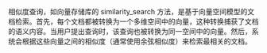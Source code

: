 相似度查询，如向量存储库的 similarity_search 方法，是基于向量空间模型的文档检索。首先，每个文档都被转换为一个多维空间中的向量，这种转换捕获了文档的语义内容。当用户提出查询时，该查询也被转换为同一空间中的向量。然后，系统会根据这些向量之间的相似度（通常使用余弦相似度）来检索最相关的文档。